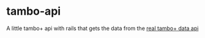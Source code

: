 # tambo-api

A little tambo+ api with rails that gets the data from the [real tambo+ data api](https://tambomas.pe/public/api/stores/)
